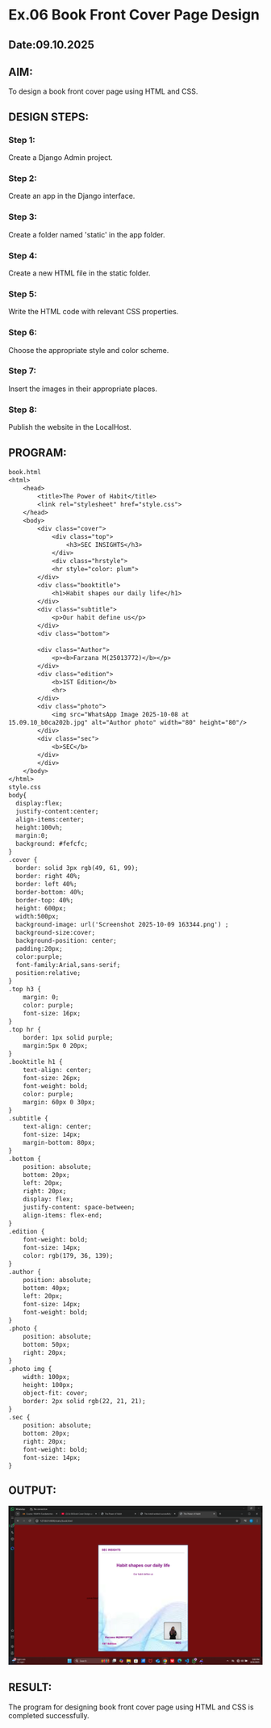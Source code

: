 # Ex.06 Book Front Cover Page Design
## Date:09.10.2025

## AIM:
To design a book front cover page using HTML and CSS.

## DESIGN STEPS:

### Step 1:
Create a Django Admin project.

### Step 2:
Create an app in the Django interface.

### Step 3:
Create a folder named 'static' in the app folder.

### Step 4:
Create a new HTML file in the static folder.

### Step 5:
Write the HTML code with relevant CSS properties.

### Step 6:
Choose the appropriate style and color scheme.

### Step 7:
Insert the images in their appropriate places.

### Step 8:
Publish the website in the LocalHost.

## PROGRAM:
```
book.html
<html>
    <head>
        <title>The Power of Habit</title>
        <link rel="stylesheet" href="style.css">
    </head>
    <body>
        <div class="cover">
            <div class="top">
                <h3>SEC INSIGHTS</h3>
            </div>
            <div class="hrstyle">
            <hr style="color: plum">
        </div>
        <div class="booktitle">
            <h1>Habit shapes our daily life</h1>
        </div>
        <div class="subtitle">
            <p>Our habit define us</p>
        </div>
        <div class="bottom">

        <div class="Author">
            <p><b>Farzana M(25013772)</b></p>
        </div>
        <div class="edition">
            <b>1ST Edition</b>
            <hr>
        </div>
        <div class="photo">
            <img src="WhatsApp Image 2025-10-08 at 15.09.10_b0ca202b.jpg" alt="Author photo" width="80" height="80"/>
        </div>
        <div class="sec">
            <b>SEC</b>
        </div>
        </div>
    </body>
</html>
style.css
body{
  display:flex;
  justify-content:center;
  align-items:center;
  height:100vh;
  margin:0;
  background: #fefcfc;
}
.cover {
  border: solid 3px rgb(49, 61, 99);
  border: right 40%;
  border: left 40%;
  border-bottom: 40%;
  border-top: 40%;
  height: 600px;
  width:500px;
  background-image: url('Screenshot 2025-10-09 163344.png') ; 
  background-size:cover;
  background-position: center;
  padding:20px;
  color:purple;
  font-family:Arial,sans-serif;
  position:relative;
}
.top h3 {
    margin: 0;
    color: purple;
    font-size: 16px;
}
.top hr {
    border: 1px solid purple;
    margin:5px 0 20px;
}
.booktitle h1 {
    text-align: center;
    font-size: 26px;
    font-weight: bold;
    color: purple;
    margin: 60px 0 30px;
}
.subtitle {
    text-align: center;
    font-size: 14px;
    margin-bottom: 80px;
}
.bottom {
    position: absolute;
    bottom: 20px;
    left: 20px;
    right: 20px;
    display: flex;
    justify-content: space-between;
    align-items: flex-end;
}
.edition {
    font-weight: bold;
    font-size: 14px;
    color: rgb(179, 36, 139);
}
.author {
    position: absolute;
    bottom: 40px;
    left: 20px;
    font-size: 14px;
    font-weight: bold;
}
.photo {
    position: absolute;
    bottom: 50px;
    right: 20px;
}
.photo img {
    width: 100px;
    height: 100px;
    object-fit: cover;
    border: 2px solid rgb(22, 21, 21);
}
.sec {
    position: absolute;
    bottom: 20px;
    right: 20px;
    font-weight: bold;
    font-size: 14px;
}
```


## OUTPUT:
![alt text](<Screenshot 2025-10-09 170101.png>)

## RESULT:
The program for designing book front cover page using HTML and CSS is completed successfully.
